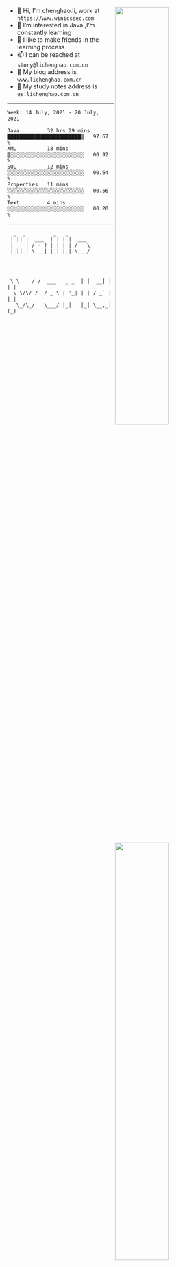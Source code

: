 [<img align="right" width="50%" src="https://github-readme-stats.vercel.app/api?username=lichlaughing&show_icons=true">](https://metrics.lecoq.io/ouuan?template=classic)
- 👋 Hi, I’m chenghao.li, work at `https://www.winicssec.com`
- 👀 I’m interested in Java ,I’m constantly learning
- 💞️ I like to make friends in the learning process
- 📫 I can be reached at `story@lichenghao.com.cn`
- 🔗 My blog address is `www.lichenghao.com.cn`
- 📖 My study notes address is `es.lichenghao.com.cn`

------
<!--START_SECTION:waka-->
```text
Week: 14 July, 2021 - 20 July, 2021

Java         32 hrs 29 mins  ████████████████████████▒   97.67 % 
XML          18 mins         ▒░░░░░░░░░░░░░░░░░░░░░░░░   00.92 % 
SQL          12 mins         ░░░░░░░░░░░░░░░░░░░░░░░░░   00.64 % 
Properties   11 mins         ░░░░░░░░░░░░░░░░░░░░░░░░░   00.56 % 
Text         4 mins          ░░░░░░░░░░░░░░░░░░░░░░░░░   00.20 % 
```
<!--END_SECTION:waka-->

------

[<img align="right" width="50%" src="https://www.clustrmaps.com/map_v2.png?cl=ffffff&w=300&t=tt&d=o2HGaalky8OiHBxnoPq9wPYTNv7qpo8ua9FG06sBqt4&co=2d78ad&ct=ffffff">](https://github.com/lichlaughing)

```
  _  _         _   _       
 | || |  ___  | | | |  ___ 
 | __ | / -_) | | | | / _ \
 |_||_| \___| |_| |_| \___/
                           
```
```
 __      __              _      _     _ 
 \ \    / /  ___   _ _  | |  __| |   | |
  \ \/\/ /  / _ \ | '_| | | / _` |   |_|
   \_/\_/   \___/ |_|   |_| \__,_|   (_)
                                        
```
